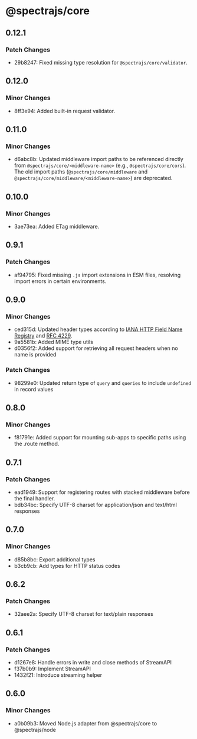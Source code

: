 # @spectrajs/core

## 0.12.1

### Patch Changes

- 29b8247: Fixed missing type resolution for `@spectrajs/core/validator`.

## 0.12.0

### Minor Changes

- 8ff3e94: Added built-in request validator.

## 0.11.0

### Minor Changes

- d6abc8b: Updated middleware import paths to be referenced directly from `@spectrajs/core/<middleware-name>` (e.g., `@spectrajs/core/cors`). The old import paths (`@spectrajs/core/middleware` and `@spectrajs/core/middleware/<middleware-name>`) are deprecated.

## 0.10.0

### Minor Changes

- 3ae73ea: Added ETag middleware.

## 0.9.1

### Patch Changes

- af94795: Fixed missing `.js` import extensions in ESM files, resolving import errors in certain environments.

## 0.9.0

### Minor Changes

- ced315d: Updated header types according to [IANA HTTP Field Name Registry](https://www.iana.org/assignments/http-fields/http-fields.xhtml) and [RFC 4229](https://datatracker.ietf.org/doc/html/rfc4229).
- 9a5581b: Added MIME type utils
- d0356f2: Added support for retrieving all request headers when no name is provided

### Patch Changes

- 98299e0: Updated return type of `query` and `queries` to include `undefined` in record values

## 0.8.0

### Minor Changes

- f81791e: Added support for mounting sub-apps to specific paths using the .route method.

## 0.7.1

### Patch Changes

- ead1949: Support for registering routes with stacked middleware before the final handler.
- bdb34bc: Specify UTF-8 charset for application/json and text/html responses

## 0.7.0

### Minor Changes

- d85b8bc: Export additional types
- b3cb9cb: Add types for HTTP status codes

## 0.6.2

### Patch Changes

- 32aee2a: Specify UTF-8 charset for text/plain responses

## 0.6.1

### Patch Changes

- d1267e8: Handle errors in write and close methods of StreamAPI
- f37b0b9: Implement StreamAPI
- 1432f21: Introduce streaming helper

## 0.6.0

### Minor Changes

- a0b09b3: Moved Node.js adapter from @spectrajs/core to @spectrajs/node
